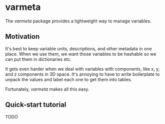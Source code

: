 # varmeta

The *varmeta* package provides a lightweight way to manage variables.

## Motivation

It's best to keep variable units, descriptions, and other metadata in one
place. When we use them, we want those variables to be hashable so we can
put them in dictionaries etc.

It gets even harder when we deal with variables with components, like x, y, 
and z components in 3D space. It's annoying to have to write boilerplate to
unpack the values and label each one to get them into tables.

Fortunately, *varmeta* makes all this easy.

## Quick-start tutorial

TODO



